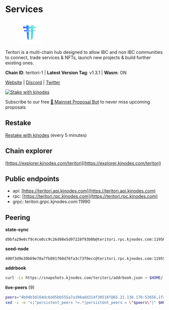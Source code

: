 # Services

<figure><img src="https://raw.githubusercontent.com/kj89/cosmos-images/main/logos/teritori.png" alt=""><figcaption></figcaption></figure>

Teritori is a multi-chain hub designed to allow IBC and non IBC communities  to connect, trade services & NFTs, launch new projects & build further existing ones.

**Chain ID**: teritori-1 | **Latest Version Tag**: v1.3.1 | **Wasm**: ON

[Website](https://teritori.com) | [Discord](https://discord.gg/teritori) | [Twitter](https://twitter.com/TeritoriNetwork)

[![Stake with kjnodes](https://i.ibb.co/cr44Q8j/button-stake-with-kjnodes.png)](https://restake.app/teritori/torivaloper184ln03hkpt75uhrrr26f66kvcqvf4yn4nc2xjm)

Subscribe to our free [🤖 Mainnet Proposal Bot](https://t.me/kjnodes_proposal_bot) to never miss upcoming proposals

## Restake

[Restake with kjnodes](https://restake.app/teritori/torivaloper184ln03hkpt75uhrrr26f66kvcqvf4yn4nc2xjm) (every 5 minutes)
## Chain explorer
[https://explorer.kjnodes.com/teritori](https://explorer.kjnodes.com/teritori)

## Public endpoints

* api: [https://teritori.api.kjnodes.com](https://teritori.api.kjnodes.com)
* rpc: [https://teritori.rpc.kjnodes.com](https://teritori.rpc.kjnodes.com)
* grpc: teritori.grpc.kjnodes.com:11990

## Peering

**state-sync**

```text
d9bfa29e0cf9c4ce0cc9c26d98e5d97228f93b0b@teritori.rpc.kjnodes.com:11956
```

**seed-node**

```text
400f3d9e30b69e78a7fb891f60d76fa3c73f0ecc@teritori.rpc.kjnodes.com:11959
```

**addrbook**
```bash
curl -Ls https://snapshots.kjnodes.com/teritori/addrbook.json > $HOME/.teritorid/config/addrbook.json
```

**live-peers** (9)
```bash
peers="4b04b3d164dc6dd5bb555a7a106a8d314f30516f@65.21.136.170:53656,1f4e77295379ce0c928502d2b075157a8c8a9e64@51.83.96.150:26642,d40face481bc00a617d9a29c39be412a776e28c2@116.202.36.240:10656,ab03f6d2d469e0be5b7fd5cb7388c7feffc1deac@15.235.114.194:10656,b336b83d9bab0b8cf96a3833efcbc196fab63fdd@212.95.51.215:36656,ebc272824924ea1a27ea3183dd0b9ba713494f83@95.214.52.139:27166,d9bfa29e0cf9c4ce0cc9c26d98e5d97228f93b0b@65.109.88.38:11956,3bd3a20d7c8a26a20927289a7a6bffecf71de53e@51.81.155.97:10856,d2247f7b919f0781c90ee61958d7044665a22d38@169.155.44.201:26656"
sed -i -e "s|^persistent_peers *=.*|persistent_peers = \"$peers\"|" $HOME/.teritorid/config/config.toml
```
